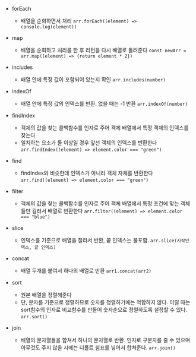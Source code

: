 
- forEach
	- 배열을 순회하면서 처리
	`arr.forEach((element) => console.log(element))`

- map
	- 배열을 순회하고 처리를 한 후 리턴을 다시 배열로 돌려준다
	`const newArr = arr.map((element) => {return element * 2})`

- includes
	- 배열 안에 특정 값이 포함되어 있는지 확인
	`arr.includes(number)`

- indexOf
	- 배열 안에 특정 값의 인덱스를 반환. 없을 때는 -1 반환
	`arr.indexOf(number)`

- findIndex
	- 객체의 값을 찾는 콜백함수를 인자로 주어 객체 배열에서 특정 객체의 인덱스를 찾는다
	- 일치하는 요소가 둘 이상일 경우 앞선 객체의 인덱스를 반환한다
	`arr.findIndex((element) => element.color === "green")`

- find
	- findIndex와 비슷한데 인덱스가 아니라 객체 자체를 반환한다
	`arr.find((element) => element.color === "green")`

- filter
	- 객체의 값을 찾는 콜백함수를 인자로 주어 객체 배열에서 특정 조건에 맞는 객체들만 걸러서 배열로 반환한다
	`arr.filter((element) => element.color === "blue")`

- slice
	- 인덱스를 기준으로 배열을 잘라서 반환, 끝 인덱스는 불포함.
	`arr.slice(시작인덱스, 끝 인덱스)`

- concat
	- 배열 두개를 붙여서 하나의 배열로 반환
	`arr1.concat(arr2)`

- sort
	- 원본 배열을 정렬해준다
	- 단, 문자를 기준으로 정렬하므로 숫자를 정렬하기에는 적합하지 않다. 이럴 때는 sort함수의 인자로 비교함수를 만들어 숫자순으로 정렬하도록 설정할 수 있다.
	`arr.sort()`

- join
	- 배열의 문자열들을 합쳐서 하나의 문자열로 반환. 인자로 구분자를 줄 수 있으며 아무것도 주지 않을 시에는 디폴트 쉼표를 넣어서 합쳐준다.
	`arr.join()`

